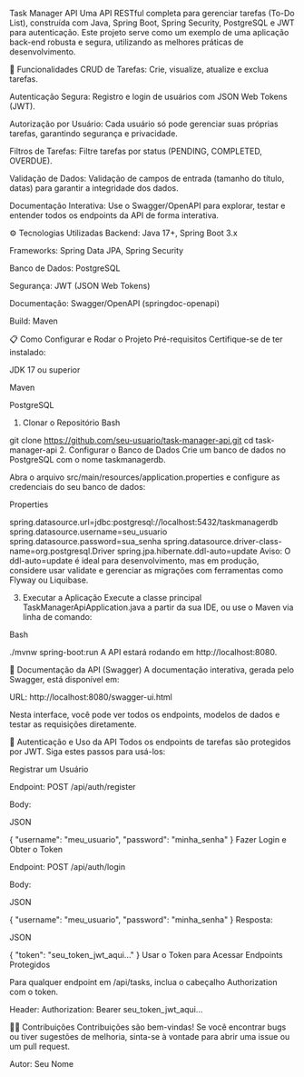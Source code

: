 Task Manager API
Uma API RESTful completa para gerenciar tarefas (To-Do List), construída com Java, Spring Boot, Spring Security, PostgreSQL e JWT para autenticação. Este projeto serve como um exemplo de uma aplicação back-end robusta e segura, utilizando as melhores práticas de desenvolvimento.

🚀 Funcionalidades
CRUD de Tarefas: Crie, visualize, atualize e exclua tarefas.

Autenticação Segura: Registro e login de usuários com JSON Web Tokens (JWT).

Autorização por Usuário: Cada usuário só pode gerenciar suas próprias tarefas, garantindo segurança e privacidade.

Filtros de Tarefas: Filtre tarefas por status (PENDING, COMPLETED, OVERDUE).

Validação de Dados: Validação de campos de entrada (tamanho do título, datas) para garantir a integridade dos dados.

Documentação Interativa: Use o Swagger/OpenAPI para explorar, testar e entender todos os endpoints da API de forma interativa.

⚙️ Tecnologias Utilizadas
Backend: Java 17+, Spring Boot 3.x

Frameworks: Spring Data JPA, Spring Security

Banco de Dados: PostgreSQL

Segurança: JWT (JSON Web Tokens)

Documentação: Swagger/OpenAPI (springdoc-openapi)

Build: Maven

📋 Como Configurar e Rodar o Projeto
Pré-requisitos
Certifique-se de ter instalado:

JDK 17 ou superior

Maven

PostgreSQL

1. Clonar o Repositório
Bash

git clone https://github.com/seu-usuario/task-manager-api.git
cd task-manager-api
2. Configurar o Banco de Dados
Crie um banco de dados no PostgreSQL com o nome taskmanagerdb.

Abra o arquivo src/main/resources/application.properties e configure as credenciais do seu banco de dados:

Properties

spring.datasource.url=jdbc:postgresql://localhost:5432/taskmanagerdb
spring.datasource.username=seu_usuario
spring.datasource.password=sua_senha
spring.datasource.driver-class-name=org.postgresql.Driver
spring.jpa.hibernate.ddl-auto=update
Aviso: O ddl-auto=update é ideal para desenvolvimento, mas em produção, considere usar validate e gerenciar as migrações com ferramentas como Flyway ou Liquibase.

3. Executar a Aplicação
Execute a classe principal TaskManagerApiApplication.java a partir da sua IDE, ou use o Maven via linha de comando:

Bash

./mvnw spring-boot:run
A API estará rodando em http://localhost:8080.

📖 Documentação da API (Swagger)
A documentação interativa, gerada pelo Swagger, está disponível em:

URL: http://localhost:8080/swagger-ui.html

Nesta interface, você pode ver todos os endpoints, modelos de dados e testar as requisições diretamente.

🔑 Autenticação e Uso da API
Todos os endpoints de tarefas são protegidos por JWT. Siga estes passos para usá-los:

Registrar um Usuário

Endpoint: POST /api/auth/register

Body:

JSON

{
  "username": "meu_usuario",
  "password": "minha_senha"
}
Fazer Login e Obter o Token

Endpoint: POST /api/auth/login

Body:

JSON

{
  "username": "meu_usuario",
  "password": "minha_senha"
}
Resposta:

JSON

{
  "token": "seu_token_jwt_aqui..."
}
Usar o Token para Acessar Endpoints Protegidos

Para qualquer endpoint em /api/tasks, inclua o cabeçalho Authorization com o token.

Header: Authorization: Bearer seu_token_jwt_aqui...

👨‍💻 Contribuições
Contribuições são bem-vindas! Se você encontrar bugs ou tiver sugestões de melhoria, sinta-se à vontade para abrir uma issue ou um pull request.

Autor: Seu Nome
